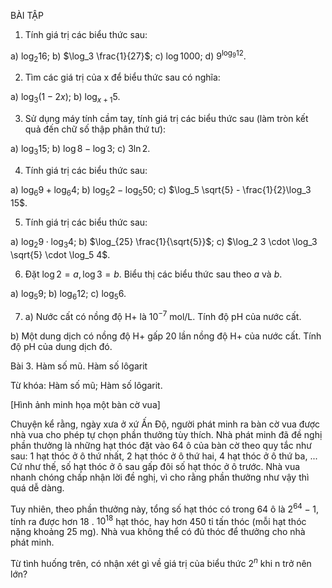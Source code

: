 BÀI TẬP

1. Tính giá trị các biểu thức sau:

a) $\log_2 16$;                b) $\log_3 \frac{1}{27}$;                c) $\log 1000$;                d) $9^{\log_9 12}$.

2. Tìm các giá trị của x để biểu thức sau có nghĩa:

a) $\log_3 (1 - 2x)$;                b) $\log_{x+1} 5$.

3. Sử dụng máy tính cầm tay, tính giá trị các biểu thức sau (làm tròn kết quả đến chữ số thập phân thứ tư):

a) $\log_3 15$;                b) $\log 8 - \log 3$;                c) $3 \ln 2$.

4. Tính giá trị các biểu thức sau:

a) $\log_6 9 + \log_6 4$;                b) $\log_5 2 - \log_5 50$;                c) $\log_5 \sqrt{5} - \frac{1}{2}\log_3 15$.

5. Tính giá trị các biểu thức sau:

a) $\log_2 9 \cdot \log_3 4$;                b) $\log_{25} \frac{1}{\sqrt{5}}$;                c) $\log_2 3 \cdot \log_3 \sqrt{5} \cdot \log_5 4$.

6. Đặt $\log 2 = a, \log 3 = b$. Biểu thị các biểu thức sau theo $a$ và $b$.

a) $\log_5 9$;                b) $\log_6 12$;                c) $\log_5 6$.

7. a) Nước cất có nồng độ H+ là $10^{-7}$ mol/L. Tính độ pH của nước cất.

b) Một dung dịch có nồng độ H+ gấp 20 lần nồng độ H+ của nước cất. Tính độ pH của dung dịch đó.

Bài 3. Hàm số mũ. Hàm số lôgarit

Từ khóa: Hàm số mũ; Hàm số lôgarit.

[Hình ảnh minh họa một bàn cờ vua]

Chuyện kể rằng, ngày xưa ở xứ Ấn Độ, người phát minh ra bàn cờ vua được nhà vua cho phép tự chọn phần thưởng tùy thích. Nhà phát minh đã đề nghị phần thưởng là những hạt thóc đặt vào 64 ô của bàn cờ theo quy tắc như sau: 1 hạt thóc ở ô thứ nhất, 2 hạt thóc ở ô thứ hai, 4 hạt thóc ở ô thứ ba, ... Cứ như thế, số hạt thóc ở ô sau gấp đôi số hạt thóc ở ô trước. Nhà vua nhanh chóng chấp nhận lời đề nghị, vì cho rằng phần thưởng như vậy thì quá dễ dàng.

Tuy nhiên, theo phần thưởng này, tổng số hạt thóc có trong 64 ô là $2^{64} - 1$, tính ra được hơn 18 . $10^{18}$ hạt thóc, hay hơn 450 tỉ tấn thóc (mỗi hạt thóc nặng khoảng 25 mg). Nhà vua không thể có đủ thóc để thưởng cho nhà phát minh.

Từ tình huống trên, có nhận xét gì về giá trị của biểu thức $2^n$ khi n trở nên lớn?